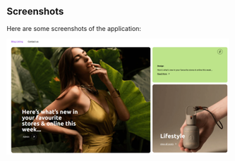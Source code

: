 ## Screenshots

Here are some screenshots of the application:

![BlogListing ](public/screenshots/bloglist_hero.png)
